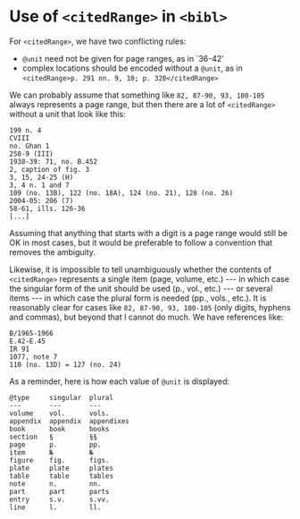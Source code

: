 # Use of `<citedRange>` in `<bibl>`

For `<citedRange>`, we have two conflicting rules:

* `@unit` need not be given for page ranges, as in
  `<citedRange>36-42</citedRange>'
* complex locations should be encoded without a `@unit`, as in `<citedRange>p. 291 nn. 9, 10; p. 320</citedRange>`

We can probably assume that something like `82, 87-90, 93, 100-105` always
represents a page range, but then there are a lot of `<citedRange>` without a
unit that look like this:

	199 n. 4
	CVIII
	no. Ghan 1
	258-9 (III)
	1938-39: 71, no. B.452
	2, caption of fig. 3
	3, 15, 24-25 (H)
	3, 4 n. 1 and 7
	109 (no. 13B), 122 (no. 18A), 124 (no. 21), 128 (no. 26)
	2004-05: 206 (7)
	58-61, ills. 126-36
	[...]

Assuming that anything that starts with a digit is a page range would still be
OK in most cases, but it would be preferable to follow a convention that removes
the ambiguity.

Likewise, it is impossible to tell unambiguously whether the contents of
`<citedRange>` represents a single item (page, volume, etc.) --- in which case
the singular form of the unit should be used (p., vol., etc.) --- or several
items --- in which case the plural form is needed (pp., vols., etc.). It is
reasonably clear for cases like `82, 87-90, 93, 100-105` (only digits, hyphens
and commas), but beyond that I cannot do much. We have references like:

	B/1965-1966
	E.42-E.45
	IR 91
	1077, note 7
	110 (no. 13D) = 127 (no. 24)

As a reminder, here is how each value of `@unit` is displayed:

	@type     singular  plural
	---       ---       ---
	volume    vol.      vols.
	appendix  appendix  appendixes
	book      book      books
	section   §         §§
	page      p.        pp.
	item      №         №
	figure    fig.      figs.
	plate     plate     plates
	table     table     tables
	note      n.        nn.
	part      part      parts
	entry     s.v.      s.vv.
	line      l.        ll.
